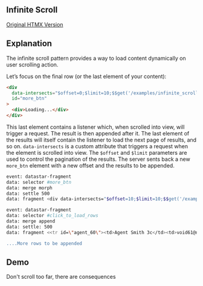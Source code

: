 ## Infinite Scroll

[Original HTMX Version](https://htmx.org/examples/infinite-scroll/)

## Explanation

The infinite scroll pattern provides a way to load content dynamically on user scrolling action.

Let’s focus on the final row (or the last element of your content):

```html
<div
  data-intersects="$offset=0;$limit=10;$$get('/examples/infinite_scroll/data')"
  id="more_btn"
>
  <div>Loading...</div>
</div>
```

This last element contains a listener which, when scrolled into view, will trigger a request. The result is then appended after it. The last element of the results will itself contain the listener to load the next page of results, and so on. `data-intersects` is a custom attribute that triggers a request when the element is scrolled into view. The `$offset` and `$limit` parameters are used to control the pagination of the results. The server sents back a new `more_btn` element with a new offset and the results to be appended.

```bash
event: datastar-fragment
data: selector #more_btn
data: merge morph
data: settle 500
data: fragment <div data-intersects="$offset=10;$limit=10;$$get('/examples/infinite_scroll/data')" id="more_btn"><div>Loading...</div></div>

event: datastar-fragment
data: selector #click_to_load_rows
data: merge append
data: settle: 500
data: fragment <<tr id=\"agent_60\"><td>Agent Smith 3c</td><td>void61@null.org</td><td class=\"uppercase\">39b02fcf39c047c5</td></tr>"

....More rows to be appended
```

## Demo

Don't scroll too far, there are consequences

<div>
<div
    id="infinite_scroll"
    data-on-load="$$get('/examples/infinite_scroll/data')"
>
</div>
<div id="more_btn"></div>
</div>
